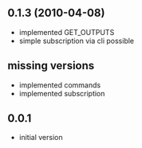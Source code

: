 ## 0.1.3 (2010-04-08)

* implemented GET_OUTPUTS
* simple subscription via cli possible 

## missing versions

* implemented commands
* implemented subscription

## 0.0.1

* initial version
